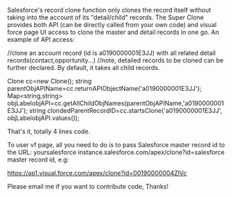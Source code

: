 Salesforce's record clone function only clones the record itself without taking into the account of its "detail/child" records. The Super Clone provides both API (can be directly called from your own code) and visual force page UI access to clone the master and detail records in one go. An example of API access:

//clone an account record (id is a0190000001E3JJ) with all related detail records(contact,opportunity...)
//note, detailed records to be cloned can be further declared. By default, it takes all child records.

Clone cc=new Clone();
string parentObjAPIName=cc.returnAPIObjectName('a0190000001E3JJ');
Map<string,string> objLabelobjAPI=cc.getAllChildObjNames(parentObjAPIName,'a0190000001E3JJ');
string clondedParentRecordID=cc.startsClone('a0190000001E3JJ', objLabelobjAPI.values());

That's it, totally 4 lines code.

To user vf page, all you need to do is to pass Salesforce master record id to the URL: yoursalesforce instance.salesforce.com/apex/clone?id=salesforce master record id, e.g:

https://ap1.visual.force.com/apex/clone?id=00190000004ZlVc

Please email me if you want to contribute code, Thanks!